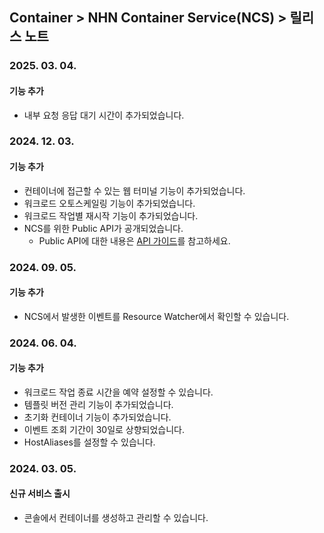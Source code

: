 ## Container > NHN Container Service(NCS) > 릴리스 노트
### 2025. 03. 04.
#### 기능 추가
* 내부 요청 응답 대기 시간이 추가되었습니다. 

### 2024. 12. 03.
#### 기능 추가
* 컨테이너에 접근할 수 있는 웹 터미널 기능이 추가되었습니다.
* 워크로드 오토스케일링 기능이 추가되었습니다.
* 워크로드 작업별 재시작 기능이 추가되었습니다.
* NCS를 위한 Public API가 공개되었습니다.
   * Public API에 대한 내용은 [API 가이드](/Container/NCS/ko/public-api/)를 참고하세요.

### 2024. 09. 05.
#### 기능 추가
* NCS에서 발생한 이벤트를 Resource Watcher에서 확인할 수 있습니다.

### 2024. 06. 04.
#### 기능 추가
* 워크로드 작업 종료 시간을 예약 설정할 수 있습니다.
* 템플릿 버전 관리 기능이 추가되었습니다.
* 초기화 컨테이너 기능이 추가되었습니다.
* 이벤트 조회 기간이 30일로 상향되었습니다.
* HostAliases를 설정할 수 있습니다.

### 2024. 03. 05.
#### 신규 서비스 출시
* 콘솔에서 컨테이너를 생성하고 관리할 수 있습니다.
